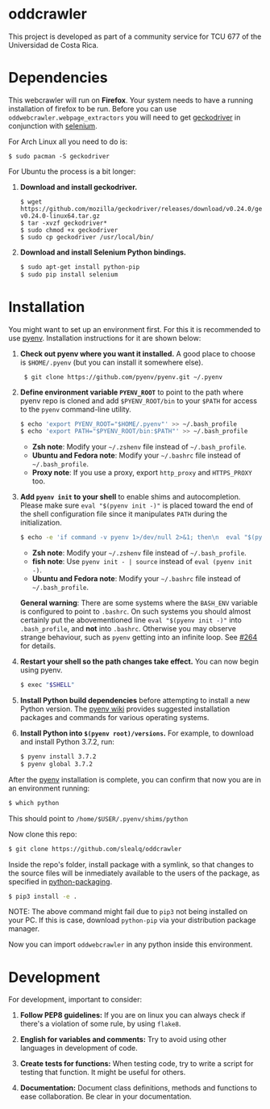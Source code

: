 # oddcrawler
This project is developed as part of a community service for TCU 677 of the
Universidad de Costa Rica.

# Dependencies
This webcrawler will run on **Firefox**. Your system needs to have a running
installation of firefox to be run. Before you can use
`oddwebcrawler.webpage_extractors` you will need to get [geckodriver](https://github.com/mozilla/geckodriver) in conjunction with [selenium](https://github.com/SeleniumHQ/selenium).

For Arch Linux all you need to do is:
```ssh
$ sudo pacman -S geckodriver
```
For Ubuntu the process is a bit longer:
1. **Download and install geckodriver.**
   
   ```ssh
   $ wget https://github.com/mozilla/geckodriver/releases/download/v0.24.0/geckodriver-v0.24.0-linux64.tar.gz
   $ tar -xvzf geckodriver*
   $ sudo chmod +x geckodriver
   $ sudo cp geckodriver /usr/local/bin/
   ```

2. **Download and install Selenium Python bindings.** 

    ```sh
    $ sudo apt-get install python-pip
    $ sudo pip install selenium
    ```
# Installation
You might want to set up an environment first. For this it is recommended to
use [pyenv](https://github.com/pyenv/pyenv). Installation instructions for it are shown below:

1. **Check out pyenv where you want it installed.**
   A good place to choose is `$HOME/.pyenv` (but you can install it somewhere else).

        $ git clone https://github.com/pyenv/pyenv.git ~/.pyenv


2. **Define environment variable `PYENV_ROOT`** to point to the path where
   pyenv repo is cloned and add `$PYENV_ROOT/bin` to your `$PATH` for access
   to the `pyenv` command-line utility.

    ```sh
    $ echo 'export PYENV_ROOT="$HOME/.pyenv"' >> ~/.bash_profile
    $ echo 'export PATH="$PYENV_ROOT/bin:$PATH"' >> ~/.bash_profile
    ```
    - **Zsh note**: Modify your `~/.zshenv` file instead of `~/.bash_profile`.
    - **Ubuntu and Fedora note**: Modify your `~/.bashrc` file instead of `~/.bash_profile`.
    - **Proxy note**: If you use a proxy, export `http_proxy` and `HTTPS_PROXY` too.

3. **Add `pyenv init` to your shell** to enable shims and autocompletion.
   Please make sure `eval "$(pyenv init -)"` is placed toward the end of the shell
   configuration file since it manipulates `PATH` during the initialization.
    ```sh
    $ echo -e 'if command -v pyenv 1>/dev/null 2>&1; then\n  eval "$(pyenv init -)"\nfi' >> ~/.bash_profile
    ```
    - **Zsh note**: Modify your `~/.zshenv` file instead of `~/.bash_profile`.
    - **fish note**: Use `pyenv init - | source` instead of `eval (pyenv init -)`.
    - **Ubuntu and Fedora note**: Modify your `~/.bashrc` file instead of `~/.bash_profile`.

    **General warning**: There are some systems where the `BASH_ENV` variable is configured
    to point to `.bashrc`. On such systems you should almost certainly put the abovementioned line
    `eval "$(pyenv init -)"` into `.bash_profile`, and **not** into `.bashrc`. Otherwise you
    may observe strange behaviour, such as `pyenv` getting into an infinite loop.
    See [#264](https://github.com/pyenv/pyenv/issues/264) for details.

4. **Restart your shell so the path changes take effect.**
   You can now begin using pyenv.
    ```sh
    $ exec "$SHELL"
    ```

5. **Install Python build dependencies** before attempting to install a new Python version.  The
   [pyenv wiki](https://github.com/pyenv/pyenv/wiki) provides suggested installation packages
   and commands for various operating systems.
   
6. **Install Python into `$(pyenv root)/versions`.**
   For example, to download and install Python 3.7.2, run:
    ```sh
    $ pyenv install 3.7.2
    $ pyenv global 3.7.2
    ```
    
After the [pyenv](https://github.com/pyenv/pyenv) installation is complete, you can confirm that now you are in an environment running:

```sh
$ which python
```

This should point to `/home/$USER/.pyenv/shims/python`

Now clone this repo:

```sh
$ git clone https://github.com/slealq/oddcrawler
```

Inside the repo's folder, install package with a symlink, so that changes to the source
files will be inmediately available to the users of the package, as specified in
[python-packaging](https://python-packaging.readthedocs.io/en/latest/minimal.html).

```sh
$ pip3 install -e .
```

NOTE: The above command might fail due to `pip3` not being installed on your PC. If this is 
case, download `python-pip` via your distribution package manager.

Now you can import `oddwebcrawler` in any python inside this environment.

# Development
For development, important to consider:

1. **Follow PEP8 guidelines:** If you are on linux you can always check if
there's a violation of some rule, by using `flake8`.

2. **English for variables and comments:** Try to avoid using other languages
in development of code.

3. **Create tests for functions:** When testing code, try to write a script for
testing that function. It might be useful for others.

4. **Documentation:** Document class definitions, methods and functions to
ease collaboration. Be clear in your documentation.
